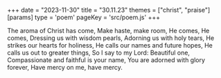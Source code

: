 +++
date = "2023-11-30"
title = "30.11.23"
themes = ["christ", "praise"]
[params]
  type = 'poem'
  pageKey = 'src/poem.js'
+++

The aroma of Christ has come,
Make haste, make room,
He comes, He comes,
Dressing us with wisdom pearls,
Adorning us with holy tears,
He strikes our hearts for holiness,
He calls our names and future hopes,
He calls us out to greater things,
So I say to my Lord: Beautiful one, 
Compassionate and faithful is your name,
You are adorned with glory forever,
Have mercy on me, have mercy.
